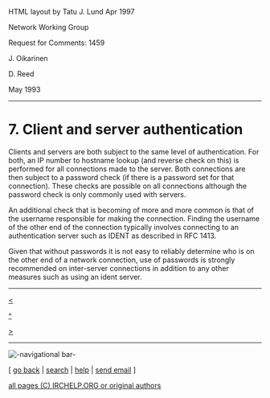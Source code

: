 HTML layout by Tatu J. Lund Apr 1997

Network Working Group

Request for Comments: 1459

J. Oikarinen

D. Reed

May 1993

* * *

# 7. Client and server authentication

Clients and servers are both subject to the same level of authentication. For
both, an IP number to hostname lookup (and reverse check on this) is performed
for all connections made to the server. Both connections are then subject to a
password check (if there is a password set for that connection). These checks
are possible on all connections although the password check is only commonly
used with servers.

An additional check that is becoming of more and more common is that of the
username responsible for making the connection. Finding the username of the
other end of the connection typically involves connecting to an authentication
server such as IDENT as described in RFC 1413.

Given that without passwords it is not easy to reliably determine who is on
the other end of a network connection, use of passwords is strongly
recommended on inter-server connections in addition to any other measures such
as using an ident server.

* * *

[<](chapter6.html)

[^](rfc.html)

[>](chapter8.html)

* * *

![-navigational bar-](/irchelp/Pix/ihnavbar.gif)

[ [go back](/irchelp/) | [search](/irchelp/search_engine.cgi) |
[help](/irchelp/help.html) | [send email](/irchelp/mail.cgi) ]

[all pages (C) IRCHELP.ORG or original authors](/irchelp/credit.html)

